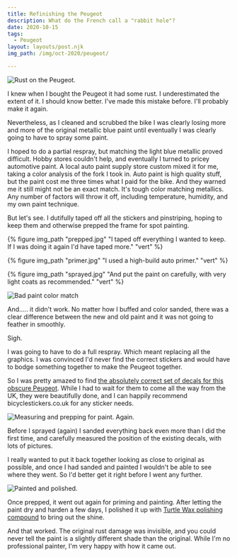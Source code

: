 ```yaml
---
title: Refinishing the Peugeot
description: What do the French call a "rabbit hole"?
date: 2020-10-15
tags:
  - Peugeot
layout: layouts/post.njk
img_path: /img/oct-2020/peugeot/

---
```


<img src="{{ img_path }}rust.jpg" alt="Rust on the Peugeot." class="wide" />

I knew when I bought the Peugeot it had some rust. I underestimated the extent of it. I should know better. I've made this mistake before. I'll probably make it again.

Nevertheless, as I cleaned and scrubbed the bike I was clearly losing more and more of the original metallic blue paint until eventually I was clearly going to have to spray some paint.

I hoped to do a partial respray, but matching the light blue metallic proved difficult. Hobby stores couldn't help, and eventually I turned to pricey automotive paint. A local auto paint supply store custom mixed it for me, taking a color analysis of the fork I took in. Auto paint is high quality stuff, but the paint cost me three times what I paid for the bike. And they warned me it still might not be an exact match. It's tough color matching metallics. Any number of factors will throw it off, including temperature, humidity, and my own paint technique.

But let's see. I dutifully taped off all the stickers and pinstriping, hoping to keep them and otherwise prepped the frame for spot painting.


<div class="photogrid">
  {% figure img_path "prepped.jpg" "I taped off everything I wanted to keep. If I was doing it again I'd have taped more." "vert" %}

  {% figure img_path "primer.jpg" "I used a high-build auto primer."  "vert" %}

  {% figure img_path "sprayed.jpg" "And put the paint on carefully, with very light coats as recommended." "vert" %}
</div>

<img src="{{ img_path }}nope.jpg" alt="Bad paint color match" />

And..... it didn't work. No matter how I buffed and color sanded, there was a clear difference between the new and old paint and it was not going to feather in smoothly.

Sigh.

I was going to have to do a full respray. Which meant replacing all the graphics. I was convinced I'd never find the correct stickers and would have to bodge something together to make the Peugeot together.

So I was pretty amazed to find [the absolutely correct set of decals for this obscure Peugeot](https://www.bicyclestickers.co.uk/collections/peugeot/products/00551-peugeot). While I had to wait for them to come all the way from the UK, they were beautifully done, and I can happily recommend bicyclestickers.co.uk for any sticker needs.

<img src="{{ img_path }}measuring.jpg" alt="Measuring and prepping for paint. Again." />

Before I sprayed (again) I sanded everything back even more than I did the first time, and carefully measured the position of the existing decals, with lots of pictures.

I really wanted to put it back together looking as close to original as possible, and once I had sanded and painted I wouldn't be able to see where they went. So I'd better get it right before I went any further.

<img src="{{ img_path }}painted.jpg" alt="Painted and polished." />

Once prepped, it went out again for priming and painting. After letting the paint dry and harden a few days, I polished it up with [Turtle Wax polishing compound](https://amzn.to/33BkKql) to bring out the shine.

And that worked. The original rust damage was invisible, and you could never tell the paint is a slightly different shade than the original. While I'm no professional painter, I'm very happy with how it came out.